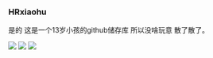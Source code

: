 ### HRxiaohu
是的 这是一个13岁小孩的github储存库 所以没啥玩意 散了散了。


![](https://github-readme-stats.vercel.app/api?username=HRxiaohu&show_icons=true&line_height=21&show_icons=true&theme=vue&hide_border=true)
[![](https://github-readme-stats.vercel.app/api/top-langs/?username=HRxiaohu&count_private=true&show_icons=true&layout=compact&theme=vue&hide_border=true&hide=html,css)](https://github.com/anuraghazra/github-readme-stats)
![](https://github.com/HerbertHe/github-readme-stats/edit/master/powered-by-vercel.svg)

